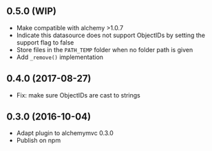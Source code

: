 ## 0.5.0 (WIP)

* Make compatible with alchemy >1.0.7
* Indicate this datasource does not support ObjectIDs by setting the support flag to false
* Store files in the `PATH_TEMP` folder when no folder path is given
* Add `_remove()` implementation

## 0.4.0 (2017-08-27)

* Fix: make sure ObjectIDs are cast to strings

## 0.3.0 (2016-10-04)

* Adapt plugin to alchemymvc 0.3.0
* Publish on npm
